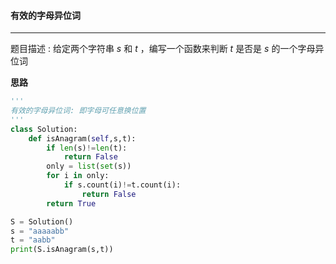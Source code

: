#### 有效的字母异位词

---

题目描述 :  给定两个字符串 *s* 和 *t* ，编写一个函数来判断 *t* 是否是 *s* 的一个字母异位词

**思路**

```python
'''
有效的字母异位词: 即字母可任意换位置
'''
class Solution:
    def isAnagram(self,s,t):
        if len(s)!=len(t):
            return False
        only = list(set(s))
        for i in only:
            if s.count(i)!=t.count(i):
                return False
        return True

S = Solution()
s = "aaaaabb"
t = "aabb"
print(S.isAnagram(s,t))
```

